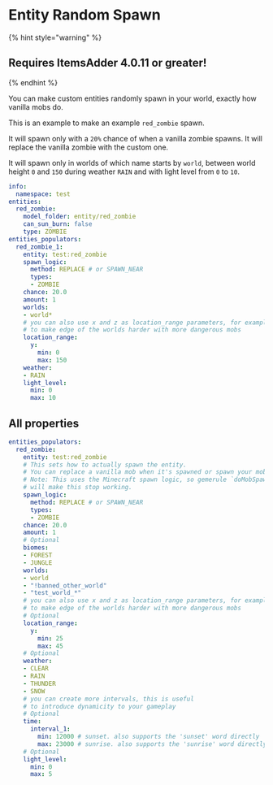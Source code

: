 # Entity Random Spawn

{% hint style="warning" %}
## Requires ItemsAdder 4.0.11 or greater!
{% endhint %}

You can make custom entities randomly spawn in your world, exactly how vanilla mobs do.

This is an example to make an example `red_zombie` spawn.

It will spawn only with a `20%` chance of when a vanilla zombie spawns. It will replace the vanilla zombie with the custom one.

It will spawn only in worlds of which name starts by `world`, between world height `0` and `150` during weather `RAIN` and with light level from `0` to `10`.

```yaml
info:
  namespace: test
entities:
  red_zombie:
    model_folder: entity/red_zombie
    can_sun_burn: false
    type: ZOMBIE
entities_populators:
  red_zombie_1:
    entity: test:red_zombie
    spawn_logic:
      method: REPLACE # or SPAWN_NEAR
      types:
      - ZOMBIE
    chance: 20.0
    amount: 1
    worlds:
    - world*
    # you can also use x and z as location_range parameters, for example
    # to make edge of the worlds harder with more dangerous mobs
    location_range:
      y:
        min: 0
        max: 150
    weather:
    - RAIN
    light_level:
      min: 0
      max: 10

```

## All properties

```yaml
entities_populators:
  red_zombie:
    entity: test:red_zombie
    # This sets how to actually spawn the entity. 
    # You can replace a vanilla mob when it's spawned or spawn your mob near it.
    # Note: This uses the Minecraft spawn logic, so gemerule `doMobSpawning false` 
    # will make this stop working.
    spawn_logic:
      method: REPLACE # or SPAWN_NEAR
      types:
      - ZOMBIE
    chance: 20.0
    amount: 1
    # Optional
    biomes:
    - FOREST
    - JUNGLE
    worlds:
    - world
    - "!banned_other_world"
    - "test_world_*"
    # you can also use x and z as location_range parameters, for example
    # to make edge of the worlds harder with more dangerous mobs
    # Optional
    location_range:
      y:
        min: 25
        max: 45
    # Optional
    weather:
    - CLEAR
    - RAIN
    - THUNDER
    - SNOW
    # you can create more intervals, this is useful 
    # to introduce dynamicity to your gameplay
    # Optional
    time:
      interval_1:
        min: 12000 # sunset. also supports the 'sunset' word directly
        max: 23000 # sunrise. also supports the 'sunrise' word directly
    # Optional
    light_level:
      min: 0
      max: 5
```
